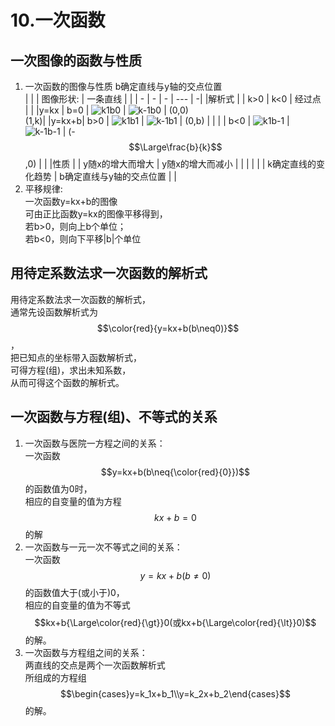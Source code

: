 # 10.一次函数

## 一次图像的函数与性质
1. 一次函数的图像与性质
    b确定直线与y轴的交点位置    
    |   |   | 图像形状:  | 一条直线 |  |
    | - | - | - | --- | -|
    |解析式 |  | k>0 | k<0 | 经过点 | |
    |y=kx | b=0 | ![k1b0](pics/k1b0.svg) | ![k-1b0](pics/k-1b0.svg) | (0,0)<br>(1,k)|
    |y=kx+b| b>0 | ![k1b1](pics/k1b1.svg) | ![k-1b1](pics/k-1b1.svg) | (0,b) | |
    | | b<0 | ![k1b-1](pics/k1b-1.svg) | ![k-1b-1](pics/k-1b-1.svg) | (-$$\Large\frac{b}{k}$$,0) | |
    |性质 | | y随x的增大而增大 | y随x的增大而减小 | | |
    | | | k确定直线的变化趋势 | b确定直线与y轴的交点位置 | |
2. 平移规律:        
    一次函数y=kx+b的图像        
    可由正比函数y=kx的图像平移得到，    
    若b>0，则向上b个单位；      
    若b<0，则向下平移|b|个单位      

## 用待定系数法求一次函数的解析式
用待定系数法求一次函数的解析式，    
通常先设函数解析式为$$\color{red}{y=kx+b(b\neq0)}$$，   
把已知点的坐标带入函数解析式，  
可得方程(组)，求出未知系数，    
从而可得这个函数的解析式。  

## 一次函数与方程(组)、不等式的关系
1. 一次函数与医院一方程之间的关系：         
    一次函数$$y=kx+b(b\neq{\color{red}{0}})$$的函数值为0时，        
    相应的自变量的值为方程$$kx+b=0$$的解        
2. 一次函数与一元一次不等式之间的关系：     
一次函数$$y=kx+b(b\neq0)$$的函数值大于(或小于)0，       
相应的自变量的值为不等式$$kx+b{\Large\color{red}{\gt}}0(或kx+b{\Large\color{red}{\lt}}0)$$的解。
3. 一次函数与方程组之间的关系：     
两直线的交点是两个一次函数解析式        
所组成的方程组      
$$\begin{cases}y=k_1x+b_1\\y=k_2x+b_2\end{cases}$$
的解。